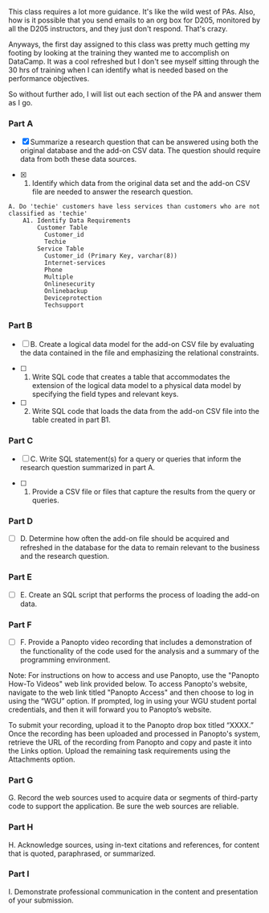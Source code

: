 This class requires a lot more guidance.  It's like the wild west of PAs.  Also, how is it possible that you send emails to an org box for D205, monitored by all the D205 instructors, and they just don't respond.  That's crazy.

Anyways, the first day assigned to this class was pretty much getting my footing by looking at the training they wanted me to accomplish on DataCamp.  It was a cool refreshed but I don't see myself sitting through the 30 hrs of training when I can identify what is needed based on the performance objectives.

So without further ado, I will list out each section of the PA and answer them as I go.


### Part A
- [X] Summarize a research question that can be answered using both the original database and the add-on CSV data. The question should require data from both these data sources.
    
- [X]    1. Identify which data from the original data set and the add-on CSV file are needed to answer the research question.
    
```
A. Do 'techie' customers have less services than customers who are not classified as 'techie'
    A1. Identify Data Requirements
        Customer Table
          Customer_id
          Techie
        Service Table
          Customer_id (Primary Key, varchar(8))
          Internet-services
          Phone
          Multiple
          Onlinesecurity
          Onlinebackup
          Deviceprotection
          Techsupport
```

### Part B
- [ ] B.  Create a logical data model for the add-on CSV file by evaluating the data contained in the file and emphasizing the relational constraints.

- [ ] 1. Write SQL code that creates a table that accommodates the extension of the logical data model to a physical data model by specifying the field types and relevant keys.

- [ ] 2. Write SQL code that loads the data from the add-on CSV file into the table created in part B1.


### Part C
- [ ] C.  Write SQL statement(s) for a query or queries that inform the research question summarized in part A.

- [ ] 1. Provide a CSV file or files that capture the results from the query or queries.

### Part D

- [ ] D.  Determine how often the add-on file should be acquired and refreshed in the database for the data to remain relevant to the business and the research question.

### Part E

- [ ] E.  Create an SQL script that performs the process of loading the add-on data.


### Part F
- [ ] F.  Provide a Panopto video recording that includes a demonstration of the functionality of the code used for the analysis and a summary of the programming environment.


Note: For instructions on how to access and use Panopto, use the "Panopto How-To Videos" web link provided below. To access Panopto's website, navigate to the web link titled "Panopto Access" and then choose to log in using the “WGU” option. If prompted, log in using your WGU student portal credentials, and then it will forward you to Panopto’s website.


To submit your recording, upload it to the Panopto drop box titled “XXXX.” Once the recording has been uploaded and processed in Panopto's system, retrieve the URL of the recording from Panopto and copy and paste it into the Links option. Upload the remaining task requirements using the Attachments option.


### Part G
G.  Record the web sources used to acquire data or segments of third-party code to support the application. Be sure the web sources are reliable.

### Part H
H.  Acknowledge sources, using in-text citations and references, for content that is quoted, paraphrased, or summarized.

### Part I

I.  Demonstrate professional communication in the content and presentation of your submission.
